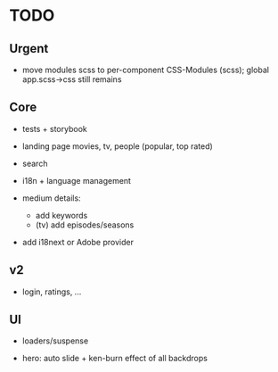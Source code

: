 # TODO

## Urgent

* move modules scss to per-component CSS-Modules (scss); global app.scss->css still remains


## Core

* tests + storybook
* landing page movies, tv, people
  (popular, top rated)
* search
* i18n + language management

* medium details:
    * add keywords
    * (tv) add episodes/seasons

* add i18next or Adobe provider

## v2

* login, ratings, ...


## UI

* loaders/suspense

* hero: auto slide + ken-burn effect of all backdrops
